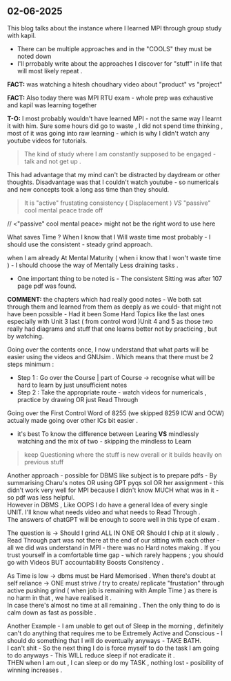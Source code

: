 02-06-2025
---
This blog talks about the instance where I learned MPI through group study with kapil.
- There can be multiple approaches and in the "COOLS" they must be noted down
- I'll prrobably write about the approaches I discover for "stuff" in life that will most likely repeat .

**FACT:** was watching a hitesh choudhary video about "product" vs "project"

**FACT:** Also today there was MPI RTU exam - whole prep was exhaustive and kapil was learning together

**T-O:** I most probably wouldn't have learned MPI - not the same way I learnt it with him. Sure some hours did go to waste , I did not spend time thinking , most of it was going into raw learning - which is why I didn't watch any youtube videos for tutorials. 

> The kind of study where I am constantly supposed to be engaged - talk and not get up .

This had advantage that my mind can't be distracted by daydream or other thoughts.
Disadvantage was that I couldn't watch youtube - so numericals 
and new concepts took a long ass time than they should.

> It is "active" frustating consistency ( Displacement ) *VS*  "passive" cool mental peace  trade off 

// <"passive" cool mental peace> might not be the right word to use here 

What saves Time ? When I know that I Will waste time most probably - I should use the consistent - steady grind approach.

when I am already At Mental Maturity ( when i know that I won't waste time ) - I should choose the way of Mentally Less draining tasks .

- One important thing to be noted is - The consistent Sitting was after 107 page pdf was found.

**COMMENT:** the chapters which had really good notes - We both sat through them and learned from them as deeply as we could- that might not have been possible - Had it been Some Hard Topics like the last ones especially with Unit 3 last ( from control word )Unit 4 and 5 as those two really had diagrams and stuff that one learns better not by practicing , but by watching.

Going over the contents once, I now understand that what parts will be easier using the videos and GNUsim . Which means that there must be 2 steps minimum :
- Step 1 : Go over the Course | part of Course -> recognise what will be hard to learn by just unsufficient notes
- Step 2 : Take the appropriate route - watch videos for numericals , practice by drawing OR just Read Through

Going over the First Control Word of 8255 (we skipped 8259 ICW and OCW) actually made going over other ICs bit easier .

- it's best To know the difference between Learing **VS** mindlessly watching and the mix of two - skipping the mindless to Learn  
> keep Questioning where the stuff is new overall or it builds heavily on previous stuff 

Another approach - possible for DBMS like subject is to prepare pdfs - By summarising Charu's notes OR using GPT pyqs sol OR her assignment - this didn't work very well for MPI because I didn't know MUCH what was in it - so pdf was less helpful. <br>
However in DBMS , Like OOPS I do have a general Idea of every single UNIT. I'll know what needs video and what needs to Read Through . <br>
The answers of chatGPT will be enough to score well in this type of exam . 

The question is -> Should I grind ALL IN ONE OR Should I chip at it slowly . <br>
Read Through part was not there at the end of our sitting with each other - all we did was understand in MPI - there was no Hard notes making . 
If you trust yourself in a comfortable time gap - which rarely happens ; you should go with Videos BUT accountability Boosts Consitency .

As Time is low -> dbms must be Hard Memorised . When there's doubt at self reliance -> ONE must strive / try to create/ replicate "frustation" through active pushing grind ( when job is remaining with Ample Time ) as there is no harm in that , we have realised it . <br>
In case there's almost no time at all remaining . Then the only thing to do is calm down as fast as possible .

Another Example - I am unable to get out of Sleep in the morning , definitely can't do anything that requires me to be Extremely Active and Conscious - I should do something that I will do eventually anyways - TAKE BATH. <br>
I can't shit - So the next thing I do is force myself to do the task I am going to do anyways - This WILL reduce sleep if not eradicate it . <br>
THEN when I am out , I can sleep or do my TASK , nothing lost - posibility of winning increases .